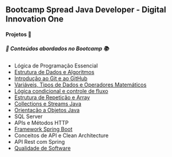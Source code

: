 
## Bootcamp Spread Java Developer - Digital Innovation One

#### Projetos :file_folder:

##### :memo: Conteúdos abordados no Bootcamp :books:

* Lógica de Programação Essencial
* [Estrutura de Dados e Algoritmos](https://github.com/Tati-Ramos/Bootcamp-Spread---DIO/tree/main/src/main/java/com/projeto)
* [Introdução ao Git e ao GitHub](https://github.com/Tati-Ramos/Git-GitHub)
* [Variáveis, Tipos de Dados e Operadores Matemáticos](https://github.com/Tati-Ramos/Java/tree/main/Java/src/digital/innovation/one)
* [Lógica condicional e controle de fluxo](https://github.com/Tati-Ramos/Java/tree/main/Java/src/digital/innovation/one)
* [Estrutura de Repetição e Array](https://github.com/Tati-Ramos/Java/tree/main/Java/src/digital/innovation/one)
* [Collections e Streams Java](https://github.com/Tati-Ramos/Bootcamp-Spread---DIO/tree/main/collections)
* [Orientação a Objetos Java](https://github.com/Tati-Ramos/Bootcamp-Spread---DIO/tree/main/orientacao-objetos-java)
* SQL Server
* APIs e Métodos HTTP
* [Framework Spring Boot](https://github.com/Tati-Ramos/Bootcamp-Spread---DIO/tree/main/spring-boot)
* Conceitos de API e Clean Architecture
* API Rest com Spring
* [Qualidade de Software](https://github.com/Tati-Ramos/Bootcamp-Spread---DIO/tree/main/testesoftware)

